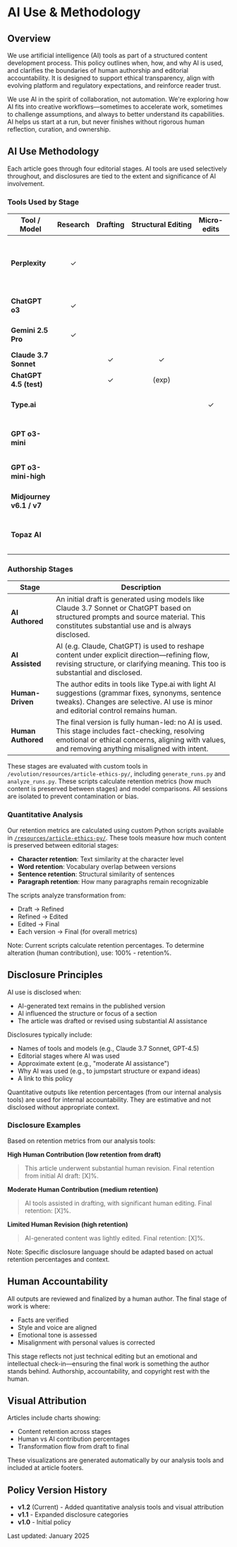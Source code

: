 # AI Use & Methodology

## Overview

We use artificial intelligence (AI) tools as part of a structured content development process. This policy outlines when, how, and why AI is used, and clarifies the boundaries of human authorship and editorial accountability. It is designed to support ethical transparency, align with evolving platform and regulatory expectations, and reinforce reader trust.

We use AI in the spirit of collaboration, not automation. We're exploring how AI fits into creative workflows—sometimes to accelerate work, sometimes to challenge assumptions, and always to better understand its capabilities. AI helps us start at a run, but never finishes without rigorous human reflection, curation, and ownership.

## AI Use Methodology

Each article goes through four editorial stages. AI tools are used selectively throughout, and disclosures are tied to the extent and significance of AI involvement.

### Tools Used by Stage

| Tool / Model | Research | Drafting | Structural&nbsp;Editing | Micro-edits | Final&nbsp;Authoring | Visuals | Notes |
|--------------|:-------:|:-------:|:-----------------------:|:-----------:|:--------------------:|:-------:|-------|
| **Perplexity** | ✓ | | | | | | Used to surface sources & location of supporting data |
| **ChatGPT o3** | ✓ | | | | | | Early concept clarification |
| **Gemini 2.5 Pro** | ✓ | | | | | | Deep-dive fact gathering |
| **Claude 3.7 Sonnet** | | ✓ | ✓ | | | | Primary drafting tool |
| **ChatGPT 4.5 (test)** | | ✓ | (exp) | | | | Experimental alt-drafts |
| **Type.ai** | | | | ✓ | ✓ | | Human-led copy-polish & approval |
| **GPT o3-mini** | | | | | | | Generates article "runs" for comparison |
| **GPT o3-mini-high** | | | | | | | Higher-temp variant for runs |
| **Midjourney v6.1 / v7** | | | | | | ✓ | Original images & diagrams |
| **Topaz AI** | | | | | | ✓ | Occasional text-in-image enhancement |

### Authorship Stages

| Stage              | Description                                                                                                                                                                                          |
| ------------------ | ---------------------------------------------------------------------------------------------------------------------------------------------------------------------------------------------------- |
| **AI Authored**    | An initial draft is generated using models like Claude 3.7 Sonnet or ChatGPT based on structured prompts and source material. This constitutes substantial use and is always disclosed.              |
| **AI Assisted**    | AI (e.g. Claude, ChatGPT) is used to reshape content under explicit direction—refining flow, revising structure, or clarifying meaning. This too is substantial and disclosed.                       |
| **Human-Driven**   | The author edits in tools like Type.ai with light AI suggestions (grammar fixes, synonyms, sentence tweaks). Changes are selective. AI use is minor and editorial control remains human.             |
| **Human Authored** | The final version is fully human-led: no AI is used. This stage includes fact-checking, resolving emotional or ethical concerns, aligning with values, and removing anything misaligned with intent. |

These stages are evaluated with custom tools in `/evolution/resources/article-ethics-py/`, including `generate_runs.py` and `analyze_runs.py`. These scripts calculate retention metrics (how much content is preserved between stages) and model comparisons. All sessions are isolated to prevent contamination or bias.

### Quantitative Analysis

Our retention metrics are calculated using custom Python scripts available in [`/resources/article-ethics-py/`](./resources/article-ethics-py/). These tools measure how much content is preserved between editorial stages:

- **Character retention**: Text similarity at the character level
- **Word retention**: Vocabulary overlap between versions  
- **Sentence retention**: Structural similarity of sentences
- **Paragraph retention**: How many paragraphs remain recognizable

The scripts analyze transformation from:
- Draft → Refined
- Refined → Edited
- Edited → Final
- Each version → Final (for overall metrics)

Note: Current scripts calculate retention percentages. To determine alteration (human contribution), use: 100% - retention%.

## Disclosure Principles

AI use is disclosed when:

* AI-generated text remains in the published version
* AI influenced the structure or focus of a section
* The article was drafted or revised using substantial AI assistance

Disclosures typically include:

* Names of tools and models (e.g., Claude 3.7 Sonnet, GPT-4.5)
* Editorial stages where AI was used
* Approximate extent (e.g., "moderate AI assistance")
* Why AI was used (e.g., to jumpstart structure or expand ideas)
* A link to this policy

Quantitative outputs like retention percentages (from our internal analysis tools) are used for internal accountability. They are estimative and not disclosed without appropriate context.

### Disclosure Examples

Based on retention metrics from our analysis tools:

**High Human Contribution (low retention from draft)**
> This article underwent substantial human revision. Final retention from initial AI draft: [X]%.

**Moderate Human Contribution (medium retention)**
> AI tools assisted in drafting, with significant human editing. Final retention: [X]%.

**Limited Human Revision (high retention)**
> AI-generated content was lightly edited. Final retention: [X]%.

Note: Specific disclosure language should be adapted based on actual retention percentages and context.

## Human Accountability

All outputs are reviewed and finalized by a human author. The final stage of work is where:

* Facts are verified
* Style and voice are aligned
* Emotional tone is assessed
* Misalignment with personal values is corrected

This stage reflects not just technical editing but an emotional and intellectual check-in—ensuring the final work is something the author stands behind. Authorship, accountability, and copyright rest with the human.

## Visual Attribution

Articles include charts showing:
- Content retention across stages
- Human vs AI contribution percentages
- Transformation flow from draft to final

These visualizations are generated automatically by our analysis tools and included at article footers.

## Policy Version History

- **v1.2** (Current) - Added quantitative analysis tools and visual attribution
- **v1.1** - Expanded disclosure categories
- **v1.0** - Initial policy

Last updated: January 2025